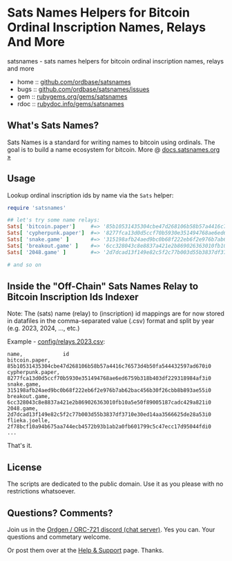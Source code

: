 # Sats Names Helpers for Bitcoin Ordinal Inscription Names, Relays And More

satsnames  - sats names helpers for bitcoin ordinal inscription names, relays and more



* home  :: [github.com/ordbase/satsnames](https://github.com/ordbase/satsnames)
* bugs  :: [github.com/ordbase/satsnames/issues](https://github.com/ordbase/satsnames/issues)
* gem   :: [rubygems.org/gems/satsnames](https://rubygems.org/gems/satsnames)
* rdoc  :: [rubydoc.info/gems/satsnames](http://rubydoc.info/gems/satsnames)


## What's Sats Names?

Sats Names is a standard for writing names to bitcoin using ordinals. The goal is to build a name ecosystem for bitcoin.
More @ [docs.satsnames.org »](https://docs.satsnames.org)



##  Usage

Lookup ordinal inscription ids by name via the `Sats` helper:

``` ruby
require 'satsnames'

## let's try some name relays:
Sats[ 'bitcoin.paper']     #=> '85b10531435304cbe47d268106b58b57a4416c76573d4b50fa544432597ad670i0'
Sats[ 'cypherpunk.paper']  #=> '8277fca13d0d5ccf70b5930e351494768ae6ed6759b318b403df229318984af3i0' 
Sats[ 'snake.game' ]       #=> '315198afb24aed9bc0b68f222eb6f2e976b7ab62bac456b30f26cbb8b893ae55i0'
Sats[ 'breakout.game' ]    #=> '6cc328043c8e8837a421e2b869026363010fb10a5e50f89005187cadc429a821i0' 
Sats[ '2048.game' ]        #=> '2d7dcad13f149e82c5f2c77b003d55b3837df3710e30ed14aa3566625de28a53i0'

# and so on
```



## Inside the "Off-Chain" Sats Names Relay to Bitcoin Inscription Ids Indexer

Note: The (sats) name (relay) to (inscription) id mappings
are for now stored
in datafiles in the comma-separated value (.csv) format
and split by year (e.g. 2023, 2024, ..., etc.)

Example - [config/relays.2023.csv](config/relays.2023.csv):

``` csv
name,             id
bitcoin.paper,    85b10531435304cbe47d268106b58b57a4416c76573d4b50fa544432597ad670i0
cypherpunk.paper, 8277fca13d0d5ccf70b5930e351494768ae6ed6759b318b403df229318984af3i0
snake.game,       315198afb24aed9bc0b68f222eb6f2e976b7ab62bac456b30f26cbb8b893ae55i0
breakout.game,    6cc328043c8e8837a421e2b869026363010fb10a5e50f89005187cadc429a821i0
2048.game,        2d7dcad13f149e82c5f2c77b003d55b3837df3710e30ed14aa3566625de28a53i0
flieka.joelle,    2f78bcf10a94b675aa744ecb4572b93b1ab2a0fb601799c5c47ecc17d95044fdi0
...
```


That's it.



## License

The scripts are dedicated to the public domain.
Use it as you please with no restrictions whatsoever.


## Questions? Comments?

Join us in the [Ordgen / ORC-721 discord (chat server)](https://discord.gg/dDhvHKjm2t). Yes you can.
Your questions and commetary welcome.


Or post them over at the [Help & Support](https://github.com/geraldb/help) page. Thanks.
